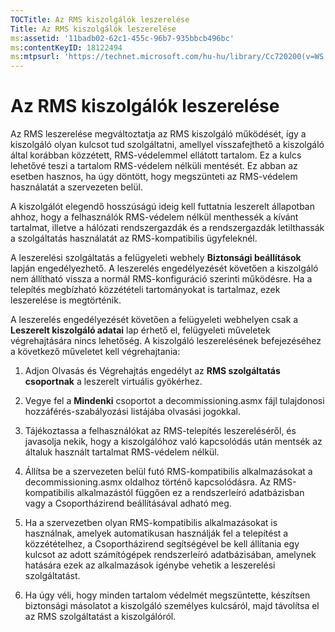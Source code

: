 ```yaml
---
TOCTitle: Az RMS kiszolgálók leszerelése
Title: Az RMS kiszolgálók leszerelése
ms:assetid: '11badb02-62c1-455c-96b7-935bbcb496bc'
ms:contentKeyID: 18122494
ms:mtpsurl: 'https://technet.microsoft.com/hu-hu/library/Cc720200(v=WS.10)'
---
```


Az RMS kiszolgálók leszerelése
==============================

Az RMS leszerelése megváltoztatja az RMS kiszolgáló működését, így a kiszolgáló olyan kulcsot tud szolgáltatni, amellyel visszafejthető a kiszolgáló által korábban közzétett, RMS-védelemmel ellátott tartalom. Ez a kulcs lehetővé teszi a tartalom RMS-védelem nélküli mentését. Ez abban az esetben hasznos, ha úgy döntött, hogy megszünteti az RMS-védelem használatát a szervezeten belül.

A kiszolgálót elegendő hosszúságú ideig kell futtatnia leszerelt állapotban ahhoz, hogy a felhasználók RMS-védelem nélkül menthessék a kívánt tartalmat, illetve a hálózati rendszergazdák és a rendszergazdák letilthassák a szolgáltatás használatát az RMS-kompatibilis ügyfeleknél.

A leszerelési szolgáltatás a felügyeleti webhely **Biztonsági beállítások** lapján engedélyezhető. A leszerelés engedélyezését követően a kiszolgáló nem állítható vissza a normál RMS-konfiguráció szerinti működésre. Ha a telepítés megbízható közzétételi tartományokat is tartalmaz, ezek leszerelése is megtörténik.

A leszerelés engedélyezését követően a felügyeleti webhelyen csak a **Leszerelt kiszolgáló adatai** lap érhető el, felügyeleti műveletek végrehajtására nincs lehetőség. A kiszolgáló leszerelésének befejezéséhez a következő műveletet kell végrehajtania:

1.  Adjon Olvasás és Végrehajtás engedélyt az **RMS szolgáltatás csoportnak** a leszerelt virtuális gyökérhez.

2.  Vegye fel a **Mindenki** csoportot a decommissioning.asmx fájl tulajdonosi hozzáférés-szabályozási listájába olvasási jogokkal.

3.  Tájékoztassa a felhasználókat az RMS-telepítés leszereléséről, és javasolja nekik, hogy a kiszolgálóhoz való kapcsolódás után mentsék az általuk használt tartalmat RMS-védelem nélkül.

4.  Állítsa be a szervezeten belül futó RMS-kompatibilis alkalmazásokat a decommissioning.asmx oldalhoz történő kapcsolódásra. Az RMS-kompatibilis alkalmazástól függően ez a rendszerleíró adatbázisban vagy a Csoportházirend beállításával adható meg.

5.  Ha a szervezetben olyan RMS-kompatibilis alkalmazásokat is használnak, amelyek automatikusan használják fel a telepítést a közzétételhez, a Csoportházirend segítségével be kell állítania egy kulcsot az adott számítógépek rendszerleíró adatbázisában, amelynek hatására ezek az alkalmazások igénybe vehetik a leszerelési szolgáltatást.

6.  Ha úgy véli, hogy minden tartalom védelmét megszüntette, készítsen biztonsági másolatot a kiszolgáló személyes kulcsáról, majd távolítsa el az RMS szolgáltatást a kiszolgálóról.